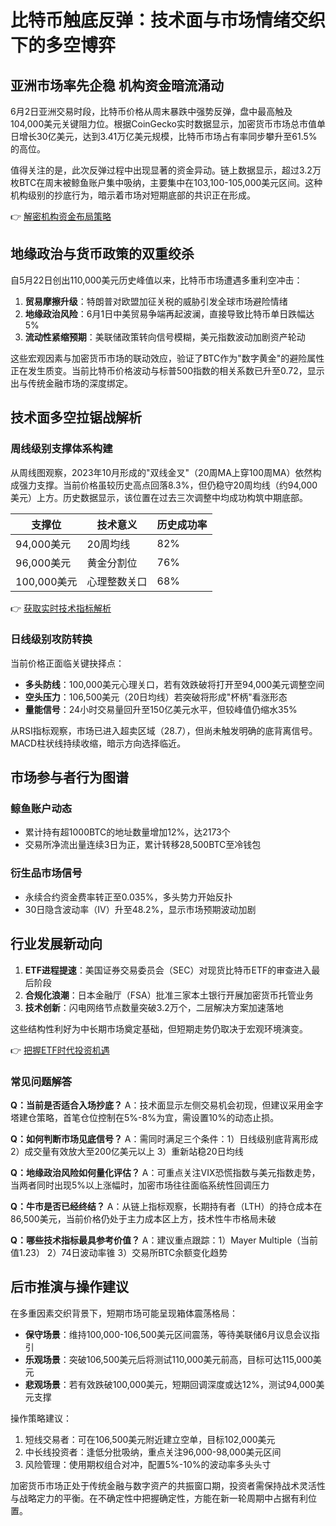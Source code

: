 # 比特币触底反弹：技术面与市场情绪交织下的多空博弈

## 亚洲市场率先企稳 机构资金暗流涌动

6月2日亚洲交易时段，比特币价格从周末暴跌中强势反弹，盘中最高触及104,000美元关键阻力位。根据CoinGecko实时数据显示，加密货币市场总市值单日增长30亿美元，达到3.41万亿美元规模，比特币市场占有率同步攀升至61.5%的高位。

值得关注的是，此次反弹过程中出现显著的资金异动。链上数据显示，超过3.2万枚BTC在周末被鲸鱼账户集中吸纳，主要集中在103,100-105,000美元区间。这种机构级别的抄底行为，暗示着市场对短期底部的共识正在形成。

👉 [解密机构资金布局策略](https://bit.ly/okx_welcome)

## 地缘政治与货币政策的双重绞杀

自5月22日创出110,000美元历史峰值以来，比特币市场遭遇多重利空冲击：

1. **贸易摩擦升级**：特朗普对欧盟加征关税的威胁引发全球市场避险情绪
2. **地缘政治风险**：6月1日中美贸易争端再起波澜，直接导致比特币单日跌幅达5%
3. **流动性紧缩预期**：美联储政策转向信号模糊，美元指数波动加剧资产轮动

这些宏观因素与加密货币市场的联动效应，验证了BTC作为"数字黄金"的避险属性正在发生质变。当前比特币价格波动与标普500指数的相关系数已升至0.72，显示出与传统金融市场的深度绑定。

## 技术面多空拉锯战解析

### 周线级别支撑体系构建

从周线图观察，2023年10月形成的"双线金叉"（20周MA上穿100周MA）依然构成强力支撑。当前价格虽较历史高点回落8.3%，但仍稳守20周均线（约94,000美元）上方。历史数据显示，该位置在过去三次调整中均成功构筑中期底部。

| 支撑位 | 技术意义 | 历史成功率 |
|--------|----------|------------|
| 94,000美元 | 20周均线 | 82% |
| 96,000美元 | 黄金分割位 | 76% |
| 100,000美元 | 心理整数关口 | 68% |

👉 [获取实时技术指标解析](https://bit.ly/okx_welcome)

### 日线级别攻防转换

当前价格正面临关键抉择点：
- **多头防线**：100,000美元心理关口，若有效跌破将打开至94,000美元调整空间
- **空头压力**：106,500美元（20日均线）若突破将形成"杯柄"看涨形态
- **量能信号**：24小时交易量回升至150亿美元水平，但较峰值仍缩水35%

从RSI指标观察，市场已进入超卖区域（28.7），但尚未触发明确的底背离信号。MACD柱状线持续收缩，暗示方向选择临近。

## 市场参与者行为图谱

### 鲸鱼账户动态
- 累计持有超1000BTC的地址数量增加12%，达2173个
- 交易所净流出量连续3日为正，累计转移28,500BTC至冷钱包

### 衍生品市场信号
- 永续合约资金费率转正至0.035%，多头势力开始反扑
- 30日隐含波动率（IV）升至48.2%，显示市场预期波动加剧

## 行业发展新动向

1. **ETF进程提速**：美国证券交易委员会（SEC）对现货比特币ETF的审查进入最后阶段
2. **合规化浪潮**：日本金融厅（FSA）批准三家本土银行开展加密货币托管业务
3. **技术创新**：闪电网络节点数量突破3.2万个，二层解决方案加速落地

这些结构性利好为中长期市场奠定基础，但短期走势仍取决于宏观环境演变。

👉 [把握ETF时代投资机遇](https://bit.ly/okx_welcome)

### 常见问题解答

**Q：当前是否适合入场抄底？**
A：技术面显示左侧交易机会初现，但建议采用金字塔建仓策略，首笔仓位控制在5%-8%为宜，需设置10%的动态止损。

**Q：如何判断市场见底信号？**
A：需同时满足三个条件：1）日线级别底背离形成 2）成交量有效放大至200亿美元以上 3）重新站稳20日均线

**Q：地缘政治风险如何量化评估？**
A：可重点关注VIX恐慌指数与美元指数走势，当两者同时出现5%以上涨幅时，加密市场往往面临系统性回调压力

**Q：牛市是否已经终结？**
A：从链上指标观察，长期持有者（LTH）的持仓成本在86,500美元，当前价格仍处于主力成本区上方，技术性牛市格局未破

**Q：哪些技术指标最具参考价值？**
A：建议重点跟踪：1）Mayer Multiple（当前值1.23） 2）74日波动率锥 3）交易所BTC余额变化趋势

## 后市推演与操作建议

在多重因素交织背景下，短期市场可能呈现箱体震荡格局：
- **保守场景**：维持100,000-106,500美元区间震荡，等待美联储6月议息会议指引
- **乐观场景**：突破106,500美元后将测试110,000美元前高，目标可达115,000美元
- **悲观场景**：若有效跌破100,000美元，短期回调深度或达12%，测试94,000美元支撑

操作策略建议：
1. 短线交易者：可在106,500美元附近建立空单，目标102,000美元
2. 中长线投资者：逢低分批吸纳，重点关注96,000-98,000美元区间
3. 风险管理：使用期权组合对冲，配置5%-10%的波动率多头头寸

加密货币市场正处于传统金融与数字资产的共振窗口期，投资者需保持战术灵活性与战略定力的平衡。在不确定性中把握确定性，方能在新一轮周期中占据有利位置。